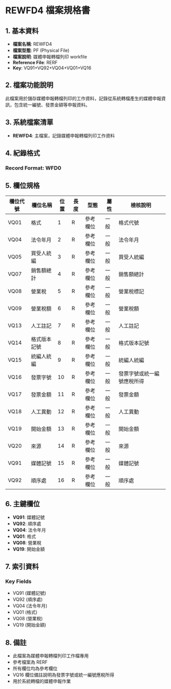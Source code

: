 # REWFD4 檔案規格書

## 1. 基本資料
- **檔案名稱**: REWFD4
- **檔案型態**: PF (Physical File)
- **檔案說明**: 媒體申報轉檔列印 workfile
- **Reference File**: RERF
- **Key**: VQ91+VQ92+VQ04+VQ01+VQ16

## 2. 檔案功能說明
此檔案用於儲存媒體申報轉檔列印的工作資料，記錄從系統轉檔產生的媒體申報資訊，包含統一編號、發票金額等申報資料。

## 3. 系統檔案清單
- **REWFD4**: 主檔案，記錄媒體申報轉檔列印工作資料

## 4. 紀錄格式
### Record Format: WFD0

## 5. 欄位規格

| 欄位代號 | 欄位名稱 | 位置 | 長度 | 型態 | 屬性 | 檢核說明 |
|----------|----------|------|------|------|------|----------|
| VQ01 | 格式 | 1 | R | 參考欄位 | 一般 | 格式代號 |
| VQ04 | 法令年月 | 2 | R | 參考欄位 | 一般 | 法令年月 |
| VQ05 | 買受人統編 | 3 | R | 參考欄位 | 一般 | 買受人統編 |
| VQ07 | 銷售額總計 | 4 | R | 參考欄位 | 一般 | 銷售額總計 |
| VQ08 | 營業稅 | 5 | R | 參考欄位 | 一般 | 營業稅標記 |
| VQ09 | 營業稅額 | 6 | R | 參考欄位 | 一般 | 營業稅額 |
| VQ13 | 人工註記 | 7 | R | 參考欄位 | 一般 | 人工註記 |
| VQ14 | 格式版本記號 | 8 | R | 參考欄位 | 一般 | 格式版本記號 |
| VQ15 | 統編人統編 | 9 | R | 參考欄位 | 一般 | 統編人統編 |
| VQ16 | 發票字號 | 10 | R | 參考欄位 | 一般 | 發票字號或統一編號應稅所得 |
| VQ17 | 發票金額 | 11 | R | 參考欄位 | 一般 | 發票金額 |
| VQ18 | 人工異動 | 12 | R | 參考欄位 | 一般 | 人工異動 |
| VQ19 | 開始金額 | 13 | R | 參考欄位 | 一般 | 開始金額 |
| VQ20 | 來源 | 14 | R | 參考欄位 | 一般 | 來源 |
| VQ91 | 媒體記號 | 15 | R | 參考欄位 | 一般 | 媒體記號 |
| VQ92 | 順序處 | 16 | R | 參考欄位 | 一般 | 順序處 |

## 6. 主鍵欄位
- **VQ91**: 媒體記號
- **VQ92**: 順序處
- **VQ04**: 法令年月
- **VQ01**: 格式
- **VQ08**: 營業稅
- **VQ19**: 開始金額

## 7. 索引資料
### Key Fields
- VQ91 (媒體記號)
- VQ92 (順序處)
- VQ04 (法令年月)
- VQ01 (格式)
- VQ08 (營業稅)
- VQ19 (開始金額)

## 8. 備註
- 此檔案為媒體申報轉檔列印工作檔專用
- 參考檔案為 RERF
- 所有欄位均為參考欄位
- VQ16 欄位備註說明為發票字號或統一編號應稅所得
- 用於系統轉檔的媒體申報作業 